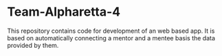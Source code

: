 # Team-Alpharetta-4
This repository contains code for development of an web based app.
It is based on automatically connecting a mentor and a mentee basis the data provided by them.
